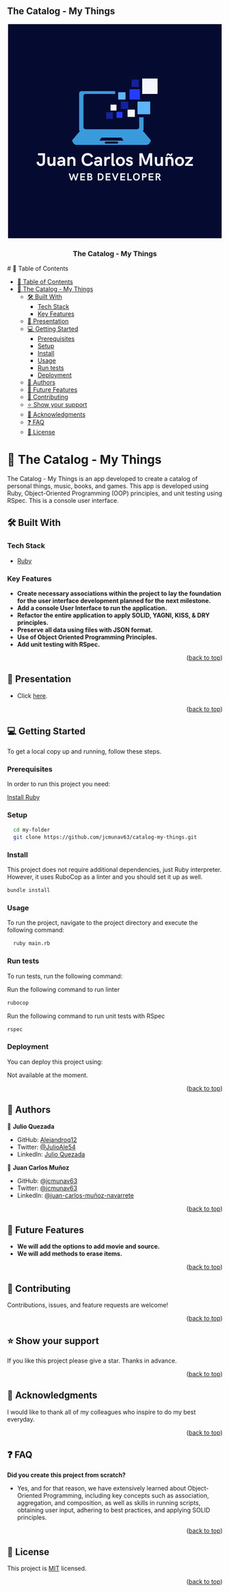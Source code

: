 ## The Catalog - My Things

<a name="readme-top"></a>
<div align="center">
    <img src="logo_jcm.png" alt="main-logo" width="500"  height="auto" />
  <br/>
  <h3><b>The Catalog - My Things</b></h3>
</div>
# 📗 Table of Contents

- [📗 Table of Contents](#-table-of-contents)
- [📖 The Catalog - My Things ](#-the-catalog---my-things-)
  - [🛠 Built With ](#-built-with-)
    - [Tech Stack ](#tech-stack-)
    - [Key Features ](#key-features-)
  - [🚀 Presentation ](#-presentation-)
  - [💻 Getting Started ](#-getting-started-)
    - [Prerequisites](#prerequisites)
    - [Setup](#setup)
    - [Install](#install)
    - [Usage](#usage)
    - [Run tests](#run-tests)
    - [Deployment](#deployment)
  - [👥 Authors ](#-authors-)
  - [🔭 Future Features ](#-future-features-)
  - [🤝 Contributing ](#-contributing-)
  - [⭐️ Show your support ](#️-show-your-support-)
  - [🙏 Acknowledgments ](#-acknowledgments-)
  - [❓ FAQ ](#-faq-)
  - [📝 License ](#-license-)

# 📖 The Catalog - My Things <a name="about-project"></a>

The Catalog - My Things is an app developed to create a catalog of personal things, music, books, and games. This app is developed using Ruby, Object-Oriented Programming (OOP) principles, and unit testing using RSpec. This is a console user interface.


## 🛠 Built With <a name="built-with"></a>

### Tech Stack <a name="tech-stack"></a>

  <ul>
    <li><a href="https://ruby-doc.org/">Ruby</a></li>
  </ul>

### Key Features <a name="key-features"></a>
- **Create necessary associations within the project to lay the foundation for the user interface development planned for the next milestone.**
- **Add a console User Interface to run the application.**
- **Refactor the entire application to apply SOLID, YAGNI, KISS, & DRY principles.**
- **Preserve all data using files with JSON format.**
- **Use of Object Oriented Programming Principles.**
- **Add unit testing with RSpec.**

<p align="right">(<a href="#readme-top">back to top</a>)</p>

 <!-- LIVE DEMO -->

## 🚀 Presentation <a name="presentation"></a>

- Click [here](https://youtu.be/9LO_0zhpoC4).

<p align="right">(<a href="#readme-top">back to top</a>)</p>

## 💻 Getting Started <a name="getting-started"></a>

To get a local copy up and running, follow these steps.

### Prerequisites

In order to run this project you need:

[Install Ruby](https://www.ruby-lang.org/en/documentation/installation/)

### Setup

```sh
  cd my-folder
  git clone https://github.com/jcmunav63/catalog-my-things.git
```

### Install

This project does not require additional dependencies, just Ruby interpreter. However, it uses RuboCop as a linter and you should set it up as well.

```sh
bundle install
```

### Usage

To run the project, navigate to the project directory and execute the following command:

```sh
  ruby main.rb
```

### Run tests

To run tests, run the following command:

Run the following command to run linter
```sh
rubocop
```

Run the following command to run unit tests with RSpec
```sh
rspec
```
### Deployment

You can deploy this project using:

Not available at the moment.

<p align="right">(<a href="#readme-top">back to top</a>)</p>


## 👥 Authors <a name="authors"></a>

👤 **Julio Quezada**

- GitHub: [Alejandroq12](https://github.com/Alejandroq12)
- Twitter: [@JulioAle54](https://twitter.com/JulioAle54)
- LinkedIn: [Julio Quezada](https://www.linkedin.com/in/quezadajulio/)

👤 **Juan Carlos Muñoz**

- GitHub: [@jcmunav63](https://github.com/jcmunav63)
- Twitter: [@jcmunav63](https://twitter.com/jcmunav63)
- LinkedIn: [@juan-carlos-muñoz-navarrete](https://www.linkedin.com/in/juan-carlos-mu%C3%B1oz-navarrete-5a15b6276/)

<p align="right">(<a href="#readme-top">back to top</a>)</p>

## 🔭 Future Features <a name="future-features"></a>

- **We will add the options to add movie and source.**
- **We will add methods to erase items.**

<p align="right">(<a href="#readme-top">back to top</a>)</p>

## 🤝 Contributing <a name="contributing"></a>

Contributions, issues, and feature requests are welcome!

<p align="right">(<a href="#readme-top">back to top</a>)</p>

<!-- SUPPORT -->

## ⭐️ Show your support <a name="support"></a>

If you like this project please give a star.
Thanks in advance.

<p align="right">(<a href="#readme-top">back to top</a>)</p>

<!-- ACKNOWLEDGEMENTS -->

## 🙏 Acknowledgments <a name="acknowledgements"></a>

I would like to thank all of my colleagues who inspire to do my best everyday.

<p align="right">(<a href="#readme-top">back to top</a>)</p>

<!-- FAQ (optional) -->

## ❓ FAQ <a name="faq"></a>

**Did you create this project from scratch?**

  - Yes, and for that reason, we have extensively learned about Object-Oriented Programming, including key concepts such as association, aggregation, and composition, as well as skills in running scripts, obtaining user input, adhering to best practices, and applying SOLID principles.

<p align="right">(<a href="#readme-top">back to top</a>)</p>

## 📝 License <a name="license"></a>

This project is [MIT](./LICENSE) licensed.

<p align="right">(<a href="#readme-top">back to top</a>)</p>